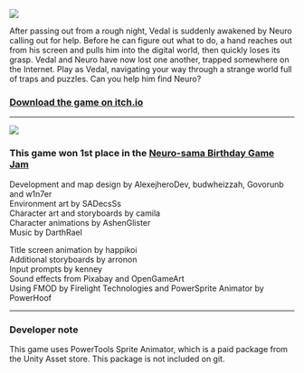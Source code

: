 [![](https://img.itch.zone/aW1nLzE0NTEzMTg0LnBuZw==/original/mRj%2Biv.png)](https://alexejhero.itch.io/tutelquest)

After passing out from a rough night, Vedal is suddenly awakened by Neuro calling out for help. Before he can figure out what to do, a hand reaches out from his screen and pulls him into the digital world, then quickly loses its grasp. Vedal and Neuro have now lost one another, trapped somewhere on the Internet. Play as Vedal, navigating your way through a strange world full of traps and puzzles. Can you help him find Neuro?

### [Download the game on itch.io](https://alexejhero.itch.io/tutelquest)

---

[![](https://img.itch.zone/aW1nLzE1MjIxNTEyLnBuZw==/original/LWTvbO.png)](https://itch.io/jam/neurosama-birthday-game-jam)
### This game won 1st place in the [Neuro-sama Birthday Game Jam](https://itch.io/jam/neurosama-birthday-game-jam)

Development and map design by AlexejheroDev, budwheizzah, Govorunb and w1n7er  
Environment art by SADecsSs  
Character art and storyboards by camila  
Character animations by AshenGlister  
Music by DarthRael  
  
Title screen animation by happikoi  
Additional storyboards by arronon  
Input prompts by kenney  
Sound effects from Pixabay and OpenGameArt  
Using FMOD by Firelight Technologies and PowerSprite Animator by PowerHoof  

---

### Developer note

This game uses PowerTools Sprite Animator, which is a paid package from the Unity Asset store. This package is not included on git.
